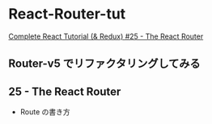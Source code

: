 # React-Router-tut

[Complete React Tutorial (& Redux) #25 - The React Router
](https://www.youtube.com/watch?v=QUz3k2O3ZJU&list=PL4cUxeGkcC9ij8CfkAY2RAGb-tmkNwQHG&index=26&t=0s)

## Router-v5 でリファクタリングしてみる

## 25 - The React Router

-   Route の書き方

